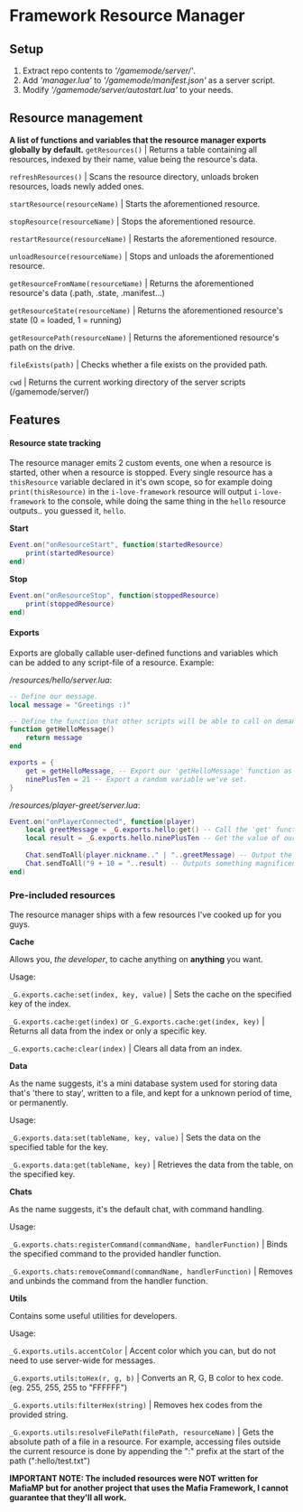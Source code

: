 # Framework Resource Manager
## Setup


1. Extract repo contents to *'/gamemode/server/'*.
2. Add *'manager.lua'* to *'/gamemode/manifest.json'* as a server script.
3. Modify *'/gamemode/server/autostart.lua'* to your needs.

## Resource management
**A list of functions and variables that the resource manager exports globally by default.**
`getResources()` | Returns a table containing all resources, indexed by their name, value being the resource's data.

`refreshResources()` | Scans the resource directory, unloads broken resources, loads newly added ones.

`startResource(resourceName)` | Starts the aforementioned resource.

`stopResource(resourceName)` | Stops the aforementioned resource.

`restartResource(resourceName)` | Restarts the aforementioned resource.

`unloadResource(resourceName)` | Stops and unloads the aforementioned resource.


`getResourceFromName(resourceName)` | Returns the aforementioned resource's data (.path, .state, .manifest...)

`getResourceState(resourceName)` | Returns the aforementioned resource's state (0 = loaded, 1 = running)

`getResourcePath(resourceName)` | Returns the aforementioned resource's path on the drive.


`fileExists(path)` | Checks whether a file exists on the provided path.

`cwd` | Returns the current working directory of the server scripts (/gamemode/server/)

## Features
#### Resource state tracking
The resource manager emits 2 custom events, one when a resource is started, other when a resource is stopped.
Every single resource has a `thisResource` variable declared in it's own scope, so for example doing `print(thisResource)` in the `i-love-framework` resource will output `i-love-framework` to the console, while doing the same thing in the `hello` resource outputs.. you guessed it, `hello`.

**Start**
```lua
Event.on("onResourceStart", function(startedResource)
	print(startedResource)
end)
```

**Stop**
```lua
Event.on("onResourceStop", function(stoppedResource)
	print(stoppedResource)
end)
```

#### Exports
Exports are globally callable user-defined functions and variables which can be added to any script-file of a resource.
Example:

*/resources/hello/server.lua*:
```lua
-- Define our message.
local message = "Greetings :)"

-- Define the function that other scripts will be able to call on demand.
function getHelloMessage()
	return message
end

exports = {
	get = getHelloMessage, -- Export our 'getHelloMessage' function as 'get'
	ninePlusTen = 21 -- Export a random variable we've set.
}
```
*/resources/player-greet/server.lua*:
```lua
Event.on("onPlayerConnected", function(player)
	local greetMessage = _G.exports.hello:get() -- Call the 'get' function (method) from the 'hello' resource.
	local result = _G.exports.hello.ninePlusTen -- Get the value of our exported variable 'ninePlusTen'
	
	Chat.sendToAll(player.nickname.." | "..greetMessage) -- Output the joined player's name and greet message to chat.
	Chat.sendToAll("9 + 10 = "..result) -- Outputs something magnificent to chat.
end)
```

### Pre-included resources
The resource manager ships with a few resources I've cooked up for you guys.


**Cache**

Allows you, *the developer*, to cache anything on **anything** you want.

Usage:

`_G.exports.cache:set(index, key, value)` | Sets the cache on the specified key of the index.

`_G.exports.cache:get(index)` or `_G.exports.cache:get(index, key)` | Returns all data from the index or only a specific key.

`_G.exports.cache:clear(index)` | Clears all data from an index.


**Data**

As the name suggests, it's a mini database system used for storing data that's 'there to stay', written to a file, and kept for a unknown period of time, or permanently.

Usage:

`_G.exports.data:set(tableName, key, value)` | Sets the data on the specified table for the key.

`_G.exports.data:get(tableName, key)` | Retrieves the data from the table, on the specified key.


**Chats**

As the name suggests, it's the default chat, with command handling.

Usage:

`_G.exports.chats:registerCommand(commandName, handlerFunction)` | Binds the specified command to the provided handler function.

`_G.exports.chats:removeCommand(commandName, handlerFunction)` | Removes and unbinds the command from the handler function.


**Utils**

Contains some useful utilities for developers.

Usage:

`_G.exports.utils.accentColor` | Accent color which you can, but do not need to use server-wide for messages.

`_G.exports.utils:toHex(r, g, b)` | Converts an R, G, B color to hex code. (eg. 255, 255, 255 to "FFFFFF")

`_G.exports.utils:filterHex(string)` | Removes hex codes from the provided string.

 `_G.exports.utils:resolveFilePath(filePath, resourceName)` | Gets the absolute path of a file in a resource. For example, accessing files outside the current resource is done by appending the ":" prefix at the start of the path (":hello/test.txt")

**IMPORTANT NOTE: The included resources were NOT written for MafiaMP but for another project that uses the Mafia Framework, I cannot guarantee that they'll all work.**
